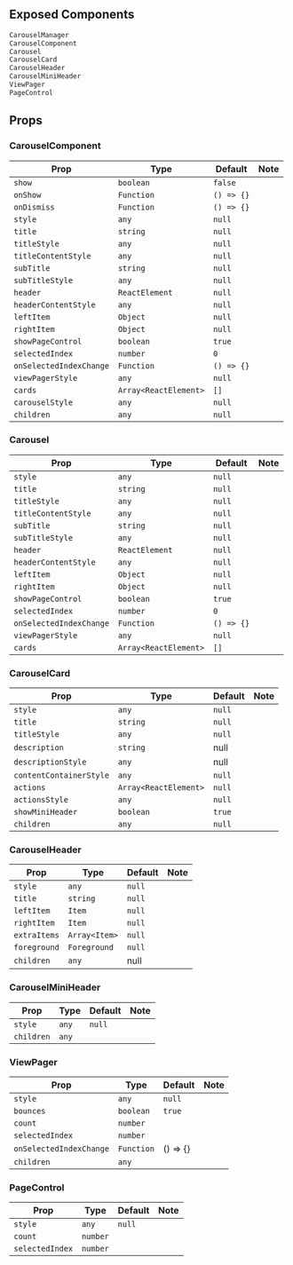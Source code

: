 ## Exposed Components
```javascript
CarouselManager
CarouselComponent
Carousel
CarouselCard
CarouselHeader
CarouselMiniHeader
ViewPager
PageControl
```

## Props
### CarouselComponent
| Prop | Type | Default | Note |
|---|---|---|---|
| `show` | `boolean` | `false` | | |
| `onShow` | `Function` | `() => {}` | | |
| `onDismiss` | `Function` | `() => {}` | | |
| `style` | `any` | `null` | | |
| `title` | `string` | `null` | | |
| `titleStyle` | `any` | `null` | | |
| `titleContentStyle` | `any` | `null` | | |
| `subTitle` | `string` | `null` | | |
| `subTitleStyle` | `any` | `null` | | |
| `header` | `ReactElement` | `null` | | |
| `headerContentStyle` | `any` | `null` | | |
| `leftItem` | `Object` | `null` | | |
| `rightItem` | `Object` | `null` | | |
| `showPageControl` | `boolean` | `true` | | |
| `selectedIndex` | `number` | `0` | | |
| `onSelectedIndexChange` | `Function` | `() => {}` | | |
| `viewPagerStyle` | `any` | `null` | | |
| `cards` | `Array<ReactElement>` | `[]` | | |
| `carouselStyle` | `any` | `null` | | |
| `children` | `any` | `null` | | |

### Carousel
| Prop | Type | Default | Note |
|---|---|---|---|
| `style` | `any` | `null` | | |
| `title` | `string` | `null` | | |
| `titleStyle` | `any` | `null` | | |
| `titleContentStyle` | `any` | `null` | | |
| `subTitle` | `string` | `null` | | |
| `subTitleStyle` | `any` | `null` | | |
| `header` | `ReactElement` | `null` | | |
| `headerContentStyle` | `any` | `null` | | |
| `leftItem` | `Object` | `null` | | |
| `rightItem` | `Object` | `null` | | |
| `showPageControl` | `boolean` | `true` | | |
| `selectedIndex` | `number` | `0` | | |
| `onSelectedIndexChange` | `Function` | `() => {}` | | |
| `viewPagerStyle` | `any` | `null` | | |
| `cards` | `Array<ReactElement>` | `[]` | | |


### CarouselCard
| Prop | Type | Default | Note |
|---|---|---|---|
| `style` | `any` | `null` | | |
| `title` | `string` | `null` | | |
| `titleStyle` | `any` | `null` | | |
| `description` | `string` | null | | |
| `descriptionStyle` | `any` | null | | |
| `contentContainerStyle` | `any` | `null` | | |
| `actions` | `Array<ReactElement>` | `null` | | |
| `actionsStyle` | `any` | `null` | | |
| `showMiniHeader` | `boolean` | `true` | | |
| `children` | `any` | `null` | | |

### CarouselHeader
| Prop | Type | Default | Note |
|---|---|---|---|
| `style` | `any` | `null` | | |
| `title` | `string` | `null` | | |
| `leftItem` | `Item` | `null` | | |
| `rightItem` | `Item` | `null` | | |
| `extraItems` | `Array<Item>` | `null` | | |
| `foreground` | `Foreground` | `null` | | |
| `children` | `any` | null | | |

### CarouselMiniHeader
| Prop | Type | Default | Note |
|---|---|---|---|
| `style` | `any` | `null` | | |
| `children` | `any` | | | |

### ViewPager
| Prop | Type | Default | Note |
|---|---|---|---|
| `style` | `any` | `null` | | |
| `bounces` | `boolean` | `true` | | |
| `count` | `number` | | | |
| `selectedIndex` | `number` | | | |
| `onSelectedIndexChange` | `Function` | () => {} | | |
| `children` | `any` | | | |

### PageControl
| Prop | Type | Default | Note |
|---|---|---|---|
| `style` | `any` | `null` | | |
| `count` | `number` | | | |
| `selectedIndex` | `number` | | | |
